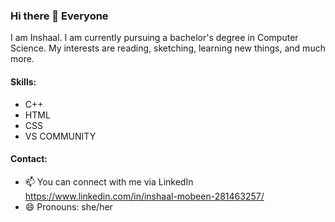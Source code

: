 ### Hi there 👋 Everyone 
I am Inshaal. I am currently pursuing a bachelor's degree in Computer Science.
My interests are reading, sketching, learning new things, and much more.  
#### Skills:  
- C++
- HTML
- CSS
- VS COMMUNITY
#### Contact:
- 📫 You can connect with me via LinkedIn   
https://www.linkedin.com/in/inshaal-mobeen-281463257/
- 😄 Pronouns: she/her

<!--
**inshaal1/inshaal1** is a ✨ _special_ ✨ repository because its `README.md` (this file) appears on your GitHub profile.

Here are some ideas to get you started:

- 🔭 I’m currently working on ...
- 🌱 I’m currently learning ...
- 👯 I’m looking to collaborate on ...
- 🤔 I’m looking for help with ...
- 💬 Ask me about ...
- 📫 How to reach me: ...
- 😄 Pronouns: ...
- ⚡ Fun fact: ...
-->
